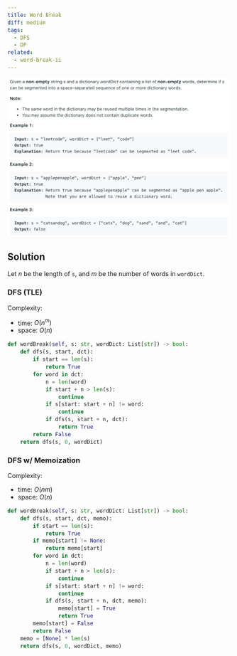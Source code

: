 ```yaml
---
title: Word Break
diff: medium
tags:
  - DFS
  - DP
related:
  - word-break-ii
---
```


<img class="medium-zoom" src="/algo/word-break.png" alt="https://leetcode.com/problems/word-break">

## Solution

Let $n$ be the length of `s`, and $m$ be the number of words in `wordDict`.

### DFS (TLE)

Complexity:

- time: $O(n^m)$
- space: $O(n)$

```py
def wordBreak(self, s: str, wordDict: List[str]) -> bool:
    def dfs(s, start, dct):
        if start == len(s):
            return True
        for word in dct:
            n = len(word)
            if start + n > len(s):
                continue
            if s[start: start + n] != word:
                continue
            if dfs(s, start + n, dct):
                return True
        return False
    return dfs(s, 0, wordDict)
```

### DFS w/ Memoization

Complexity:

- time: $O(nm)$
- space: $O(n)$

```py
def wordBreak(self, s: str, wordDict: List[str]) -> bool:
    def dfs(s, start, dct, memo):
        if start == len(s):
            return True
        if memo[start] != None:
            return memo[start]
        for word in dct:
            n = len(word)
            if start + n > len(s):
                continue
            if s[start: start + n] != word:
                continue
            if dfs(s, start + n, dct, memo):
                memo[start] = True
                return True
        memo[start] = False
        return False
    memo = [None] * len(s)
    return dfs(s, 0, wordDict, memo)
```
